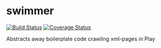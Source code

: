 # swimmer
[![Build Status](https://travis-ci.org/tajakobsen/swimmer.svg?branch=master)](https://travis-ci.org/tajakobsen/swimmer)
[![Coverage Status](https://coveralls.io/repos/tajakobsen/swimmer/badge.svg?branch=master&service=github)](https://coveralls.io/github/tajakobsen/swimmer?branch=master)

Abstracts away boilerplate code crawling xml-pages in Play
